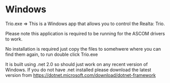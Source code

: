 # Windows
Trio.exe => This is a Windows app that allows you to control the Realta: Trio.

Please note this application is required to be running for the ASCOM drivers to work.

No installation is required just copy the files to somehwere where you can find them again, to run double click Trio.exe

It is built using .net 2.0 so should just work on any recent version of Windows. If you do not have .net installed please download the latest version from https://dotnet.microsoft.com/download/dotnet-framework

